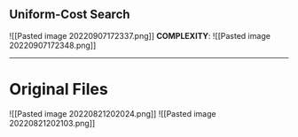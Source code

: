 ## Uniform-Cost Search
![[Pasted image 20220907172337.png]]
**COMPLEXITY**:
![[Pasted image 20220907172348.png]]


---
# Original Files
![[Pasted image 20220821202024.png]]
![[Pasted image 20220821202103.png]]